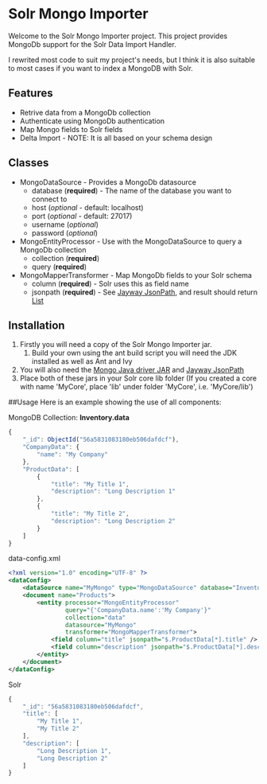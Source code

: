 # Solr Mongo Importer
Welcome to the Solr Mongo Importer project. This project provides MongoDb support for the Solr Data Import Handler.

I rewrited most code to suit my project's needs, but I think it is also suitable to most cases if you want to index a MongoDB with Solr.

## Features
* Retrive data from a MongoDb collection
* Authenticate using MongoDb authentication
* Map Mongo fields to Solr fields
* Delta Import - NOTE: It is all based on your schema design

## Classes

* MongoDataSource - Provides a MongoDb datasource
    * database (**required**) - The name of the database you want to connect to
    * host     (*optional* - default: localhost)
    * port     (*optional* - default: 27017)
    * username (*optional*)
    * password (*optional*)
* MongoEntityProcessor - Use with the MongoDataSource to query a MongoDb collection
    * collection (**required**)
    * query (**required**)
* MongoMapperTransformer - Map MongoDb fields to your Solr schema
    * column (**required**) - Solr uses this as field name
    * jsonpath (**required**) - See [Jayway JsonPath](https://github.com/jayway/JsonPath/), and result should return [List](https://docs.oracle.com/javase/8/docs/api/java/util/List.html)

## Installation
1. Firstly you will need a copy of the Solr Mongo Importer jar.
    1. Build your own using the ant build script you will need the JDK installed as well as Ant and Ivy
2. You will also need the [Mongo Java driver JAR](http://mongodb.github.io/mongo-java-driver/) and [Jayway JsonPath](https://github.com/jayway/JsonPath/)
3. Place both of these jars in your Solr core lib folder (If you created a core with name 'MyCore', place 'lib' under folder 'MyCore', i.e. 'MyCore/lib')

##Usage
Here is an example showing the use of all components:

MongoDB Collection: **Inventory.data**
```javascript
{
    "_id": ObjectId("56a5831083180eb506dafdcf"),
    "CompanyData": {
        "name": "My Company"
    },
    "ProductData": [
        {
            "title": "My Title 1",
            "description": "Long Description 1"
        },
        {
            "title": "My Title 2",
            "description": "Long Description 2"
        }
    ]
}
```
data-config.xml
```xml
<?xml version="1.0" encoding="UTF-8" ?>
<dataConfig>
    <dataSource name="MyMongo" type="MongoDataSource" database="Inventory" />
    <document name="Products">
        <entity processor="MongoEntityProcessor"
                query="{'CompanyData.name':'My Company'}"
                collection="data"
                datasource="MyMongo"
                transformer="MongoMapperTransformer">
            <field column="title" jsonpath="$.ProductData[*].title" />
            <field column="description" jsonpath="$.ProductData[*].description" />
        </entity>
    </document>
</dataConfig>
```
Solr
```javascript
{
    "_id": "56a5831083180eb506dafdcf",
    "title": [
        "My Title 1",
        "My Title 2"
    ],
    "description": [
        "Long Description 1",
        "Long Description 2"
    ]
}
```
